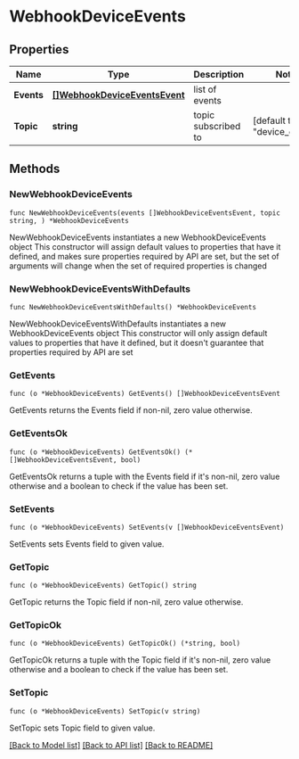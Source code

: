 # WebhookDeviceEvents

## Properties

Name | Type | Description | Notes
------------ | ------------- | ------------- | -------------
**Events** | [**[]WebhookDeviceEventsEvent**](WebhookDeviceEventsEvent.md) | list of events | 
**Topic** | **string** | topic subscribed to | [default to "device_events"]

## Methods

### NewWebhookDeviceEvents

`func NewWebhookDeviceEvents(events []WebhookDeviceEventsEvent, topic string, ) *WebhookDeviceEvents`

NewWebhookDeviceEvents instantiates a new WebhookDeviceEvents object
This constructor will assign default values to properties that have it defined,
and makes sure properties required by API are set, but the set of arguments
will change when the set of required properties is changed

### NewWebhookDeviceEventsWithDefaults

`func NewWebhookDeviceEventsWithDefaults() *WebhookDeviceEvents`

NewWebhookDeviceEventsWithDefaults instantiates a new WebhookDeviceEvents object
This constructor will only assign default values to properties that have it defined,
but it doesn't guarantee that properties required by API are set

### GetEvents

`func (o *WebhookDeviceEvents) GetEvents() []WebhookDeviceEventsEvent`

GetEvents returns the Events field if non-nil, zero value otherwise.

### GetEventsOk

`func (o *WebhookDeviceEvents) GetEventsOk() (*[]WebhookDeviceEventsEvent, bool)`

GetEventsOk returns a tuple with the Events field if it's non-nil, zero value otherwise
and a boolean to check if the value has been set.

### SetEvents

`func (o *WebhookDeviceEvents) SetEvents(v []WebhookDeviceEventsEvent)`

SetEvents sets Events field to given value.


### GetTopic

`func (o *WebhookDeviceEvents) GetTopic() string`

GetTopic returns the Topic field if non-nil, zero value otherwise.

### GetTopicOk

`func (o *WebhookDeviceEvents) GetTopicOk() (*string, bool)`

GetTopicOk returns a tuple with the Topic field if it's non-nil, zero value otherwise
and a boolean to check if the value has been set.

### SetTopic

`func (o *WebhookDeviceEvents) SetTopic(v string)`

SetTopic sets Topic field to given value.



[[Back to Model list]](../README.md#documentation-for-models) [[Back to API list]](../README.md#documentation-for-api-endpoints) [[Back to README]](../README.md)


